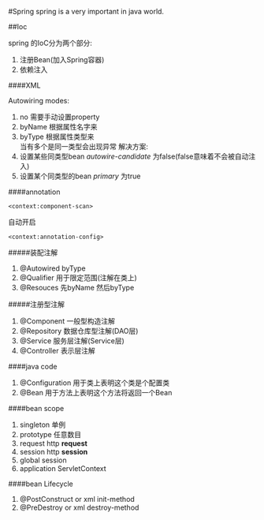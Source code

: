 #Spring
spring is a very important in java world.


##Ioc

spring 的IoC分为两个部分:  

1. 注册Bean(加入Spring容器)
2. 依赖注入

####XML

Autowiring modes:  
1. no 需要手动设置property  
2. byName 根据属性名字来  
3. byType 根据属性类型来  
当有多个是同一类型会出现异常 解决方案:  
1. 设置某些同类型bean *autowire-candidate* 为false(false意味着不会被自动注入)  
2. 设置某个同类型的bean *primary* 为true

####annotation

	<context:component-scan>

自动开启  

	<context:annotation-config>

#####装配注解

1. @Autowired byType
2. @Qualifier 用于限定范围(注解在类上)
3. @Resouces 先byName 然后byType

#####注册型注解

1. @Component 一般型构造注解
2. @Repository 数据仓库型注解(DAO层)
3. @Service 服务层注解(Service层)
4. @Controller 表示层注解

####java code

1. @Configuration 用于类上表明这个类是个配置类
2. @Bean 用于方法上表明这个方法将返回一个Bean

####bean scope

1. singleton 单例
2. prototype 任意数目
3. request http **request**
4. session http **session**
5. global session
6. application ServletContext

####bean Lifecycle

1. @PostConstruct or xml init-method
2. @PreDestroy	or xml destroy-method